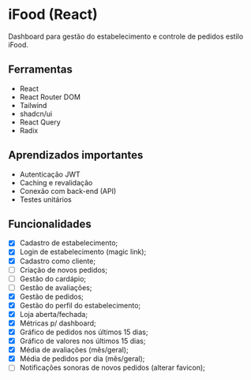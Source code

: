 # iFood (React)

Dashboard para gestão do estabelecimento e controle de pedidos estilo iFood.

## Ferramentas

- React
- React Router DOM
- Tailwind
- shadcn/ui
- React Query
- Radix

## Aprendizados importantes

- Autenticação JWT
- Caching e revalidação
- Conexão com back-end (API)
- Testes unitários

## Funcionalidades

- [X] Cadastro de estabelecimento;
- [X] Login de estabelecimento (magic link);
- [X]  Cadastro como cliente;
- [ ] Criação de novos pedidos;
- [ ] Gestão do cardápio;
- [ ] Gestão de avaliações;
- [X] Gestão de pedidos;
- [X]  Gestão do perfil do estabelecimento;
- [X] Loja aberta/fechada;
- [X]  Métricas p/ dashboard;
  - [X] Gráfico de pedidos nos últimos 15 dias;
  - [X] Gráfico de valores nos últimos 15 dias;
  - [X] Média de avaliações (mês/geral);
  - [X] Média de pedidos por dia (mês/geral);
- [ ] Notificações sonoras de novos pedidos (alterar favicon);
